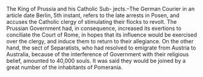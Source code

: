   The King of Prussia and his Catholic Sub- jects.–The German Courier in an article date Berlin, 5th instant, refers to the late arrests in Posen, and accuses the Catholic clergy of stimulating their flocks to revolt. The Prussian Government had, in consequence, increased its exertions to conciliate the Court of Rome, in hopes that its influence would be exercised over the clergy, and induce them to return to their allegiance. On the other hand, the sect of Separatists, who had resolved to emigrate from Austria to Australia, because of the interference of Government with their religious belief, amounted to 40,000 souls. It was said they would be joined by a great number of the inhabitants of Pomerania.  
